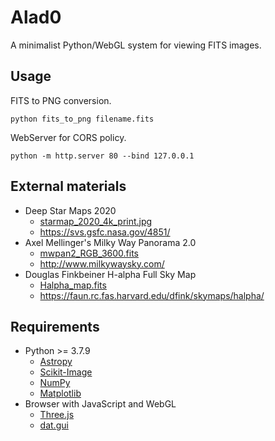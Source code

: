 # Alad0
A minimalist Python/WebGL system for viewing FITS images.

## Usage
FITS to PNG conversion.
```
python fits_to_png filename.fits
```
WebServer for CORS policy.
```
python -m http.server 80 --bind 127.0.0.1
```


## External materials

* Deep Star Maps 2020
  * [starmap_2020_4k_print.jpg](https://svs.gsfc.nasa.gov/vis/a000000/a004800/a004851/starmap_2020_4k_print.jpg)
  * https://svs.gsfc.nasa.gov/4851/
* Axel Mellinger's Milky Way Panorama 2.0
  * [mwpan2_RGB_3600.fits](http://galaxy.phy.cmich.edu/~axel/mwpan2/mwpan2_RGB_3600.fits)
  * http://www.milkywaysky.com/
* Douglas Finkbeiner H-alpha Full Sky Map
  * [Halpha_map.fits](https://faun.rc.fas.harvard.edu/dfink/skymaps/halpha/data/v1_1/maps/Halpha_map.fits)
  * https://faun.rc.fas.harvard.edu/dfink/skymaps/halpha/

## Requirements

* Python >= 3.7.9
  * [Astropy](https://www.astropy.org/)
  * [Scikit-Image](https://scikit-image.org/)
  * [NumPy](https://numpy.org/)
  * [Matplotlib](https://matplotlib.org/)
* Browser with JavaScript and WebGL
  * [Three.js](https://threejs.org/)
  * [dat.gui](https://github.com/dataarts/dat.gui)
